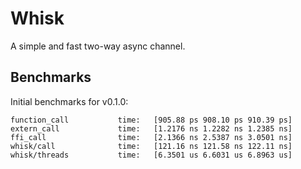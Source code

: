 # Whisk
A simple and fast two-way async channel.

## Benchmarks
Initial benchmarks for v0.1.0:

```
function_call           time:   [905.88 ps 908.10 ps 910.39 ps]
extern_call             time:   [1.2176 ns 1.2282 ns 1.2385 ns]
ffi_call                time:   [2.1366 ns 2.5387 ns 3.0501 ns]
whisk/call              time:   [121.16 ns 121.58 ns 122.11 ns]
whisk/threads           time:   [6.3501 us 6.6031 us 6.8963 us]
```
